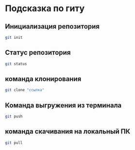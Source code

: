 # Подсказка по гиту

## Инициализация репозитория

```sh
git init
```

## Статус репозитория

```sh
git status
```

## команда клонирования
```sh
git clone "ссылка"
```

## Команда выгружения из терминала
```sh
git push
```

## команда скачивания на локальный ПК
```sh
git pull
```
